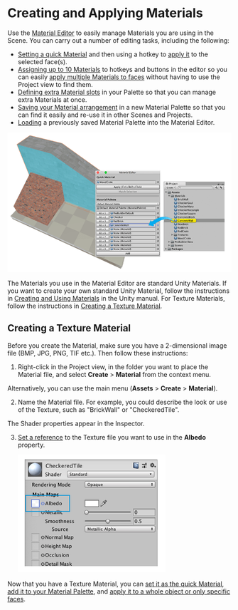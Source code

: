 # Creating and Applying Materials

Use the [Material Editor](material-tools.md) to easily manage Materials you are using in the Scene. You can carry out a number of editing tasks, including the following: 

* [Setting a quick Material](material-tools.md#qset) and then using a hotkey to [apply it](material-tools.md#qapply) to the selected face(s).
* [Assigning up to 10 Materials](material-tools.md#set) to hotkeys and buttons in the editor so you can easily [apply multiple Materials to faces](material-tools.md#apply) without having to use the Project view to find them. 
* [Defining extra Material slots](material-tools.md#wells) in your Palette so that you can manage extra Materials at once.
* [Saving your Material arrangement](material-tools.md#save) in a new Material Palette so that you can find it easily and re-use it in other Scenes and Projects.
* [Loading](material-tools.md#load) a previously saved Material Palette into the Material Editor.

![Material Tools](images/MaterialTools_WithExample.png)

The Materials you use in the Material Editor are standard Unity Materials. If you want to create your own standard Unity Material, follow the instructions in [Creating and Using Materials](https://docs.unity3d.com/Manual/Materials.html) in the Unity manual. For Texture Materials, follow the instructions in [Creating a Texture Material](#texmat).



<a name="texmat"></a>

## Creating a Texture Material

Before you create the Material, make sure you have a 2-dimensional image file (BMP, JPG, PNG, TIF etc.). Then follow these instructions:

1. Right-click in the Project view, in the folder you want to place the Material file, and select **Create** > **Material** from the context menu.

  Alternatively, you can use the main menu (**Assets** > **Create** > **Material**).

2. Name the Material file. For example, you could describe the look or use of the Texture, such as "BrickWall" or "CheckeredTile".

  The Shader properties appear in the Inspector.

3. [Set a reference](https://docs.unity3d.com/Manual/EditingValueProperties.html) to the Texture file you want to use in the **Albedo** property.

	![Shader properties for Texture Materials](images/texmat-create.png)


Now that you have a Texture Material, you can [set it as the quick Material](material-tools.md#qset), [add it to your Material Palette](material-tools.md#palette), and [apply it to a whole object or only specific faces](material-tools.md#apply).

